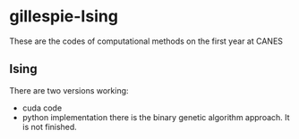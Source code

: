 # gillespie-Ising
These are the codes of computational methods   on the first year at CANES
## Ising
There are two versions working:
* cuda code
* python implementation
there is the binary genetic algorithm approach. It is not finished.
